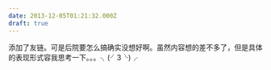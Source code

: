 ```yaml
---
date: 2013-12-05T01:21:32.000Z
draft: true
---
```

添加了友链。可是后院要怎么搞确实没想好啊。虽然内容想的差不多了，但是具体的表现形式容我思考一下。。。╮(╯3╰)╭
